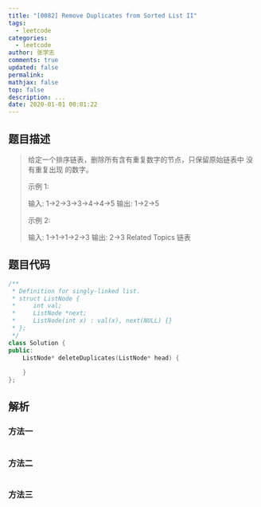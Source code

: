 ```yaml
---
title: "[0082] Remove Duplicates from Sorted List II"
tags:
  - leetcode
categories:
  - leetcode
author: 张学志
comments: true
updated: false
permalink:
mathjax: false
top: false
description: ...
date: 2020-01-01 00:01:22
---
```


## 题目描述

> 给定一个排序链表，删除所有含有重复数字的节点，只保留原始链表中 没有重复出现 的数字。 
> 
> 示例 1: 
> 
> 输入: 1->2->3->3->4->4->5
> 输出: 1->2->5
> 
> 
> 示例 2: 
> 
> 输入: 1->1->1->2->3
> 输出: 2->3 
> Related Topics 链表

## 题目代码

```cpp
/**
 * Definition for singly-linked list.
 * struct ListNode {
 *     int val;
 *     ListNode *next;
 *     ListNode(int x) : val(x), next(NULL) {}
 * };
 */
class Solution {
public:
    ListNode* deleteDuplicates(ListNode* head) {
        
    }
};
```

## 解析

### 方法一

```cpp

```

### 方法二

```cpp

```

### 方法三

```cpp

```

